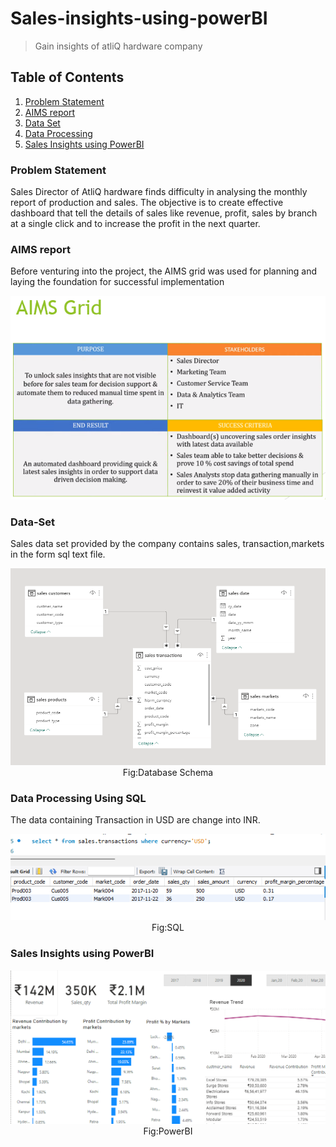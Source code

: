 # Sales-insights-using-powerBI
>Gain insights of atliQ hardware company

## Table of Contents
1. [Problem Statement](#Problem-Statement)
2. [AIMS report](#AIMS-report)
3. [Data Set](#Data-Set)
4. [Data Processing](#Data-Processing-Using-SQL)
5. [Sales Insights using PowerBI](#Sales-Insights-using-PowerBI)

### Problem Statement
Sales Director of AtliQ hardware finds difficulty in analysing the monthly report of production and sales. The objective is to create effective dashboard that tell
the details of sales like revenue, profit, sales by branch at a single click and to increase the profit in the next quarter.

### AIMS report

Before venturing into the project, the AIMS grid was used for planning and laying the foundation for successful implementation
<p align="center">
<img src="https://github.com/Ignatius306/Sales-insights-using-powerBI/blob/main/image/aims_grid.png">
</p>

### Data-Set
Sales data set provided by the company contains sales, transaction,markets in the form sql text file.

<p align="center">
<img src="https://github.com/Ignatius306/Sales-insights-using-powerBI/blob/main/image/data model.png"><br>Fig:Database Schema
</p>

### Data Processing Using SQL

The data containing Transaction in USD are change into INR.

<p align="center">
<img src="https://github.com/Ignatius306/Sales-insights-using-powerBI/blob/main/image/sql-powerbi1.png"><br>Fig:SQL
</p>

### Sales Insights using PowerBI
<p align="center">
<img src="https://github.com/Ignatius306/Sales-insights-using-powerBI/blob/main/image/powerbi result.png"><br>Fig:PowerBI
</p>

